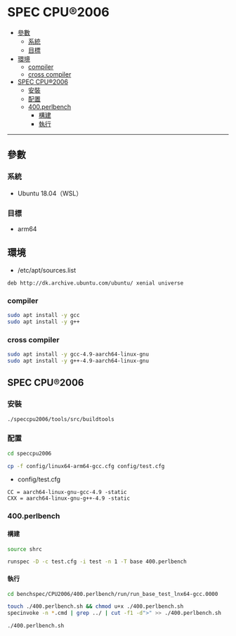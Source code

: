 # SPEC CPU®2006

<!-- vim-markdown-toc GFM -->

* [參數](#參數)
    - [系統](#系統)
    - [目標](#目標)
* [環境](#環境)
    - [compiler](#compiler)
    - [cross compiler](#cross-compiler)
* [SPEC CPU®2006](#spec-cpu2006)
    - [安裝](#安裝)
    - [配置](#配置)
    - [400.perlbench](#400perlbench)
        + [構建](#構建)
        + [執行](#執行)

<!-- vim-markdown-toc -->

---

## 參數

### 系統

-   Ubuntu 18.04（WSL）

### 目標

-   arm64

## 環境

-   /etc/apt/sources.list

```apacheconf
deb http://dk.archive.ubuntu.com/ubuntu/ xenial universe
```

### compiler

```zsh
sudo apt install -y gcc
sudo apt install -y g++
```

### cross compiler

```zsh
sudo apt install -y gcc-4.9-aarch64-linux-gnu
sudo apt install -y g++-4.9-aarch64-linux-gnu

```

## SPEC CPU®2006

### 安裝

```zsh
./speccpu2006/tools/src/buildtools
```

### 配置

```zsh
cd speccpu2006

cp -f config/linux64-arm64-gcc.cfg config/test.cfg
```

-   config/test.cfg

```apacheconf
CC = aarch64-linux-gnu-gcc-4.9 -static
CXX = aarch64-linux-gnu-g++-4.9 -static
```

### 400.perlbench

#### 構建

```zsh
source shrc

runspec -D -c test.cfg -i test -n 1 -T base 400.perlbench
```

#### 執行

```zsh
cd benchspec/CPU2006/400.perlbench/run/run_base_test_lnx64-gcc.0000

touch ./400.perlbench.sh && chmod u+x ./400.perlbench.sh
specinvoke -n *.cmd | grep ../ | cut -f1 -d">" >> ./400.perlbench.sh

./400.perlbench.sh
```
